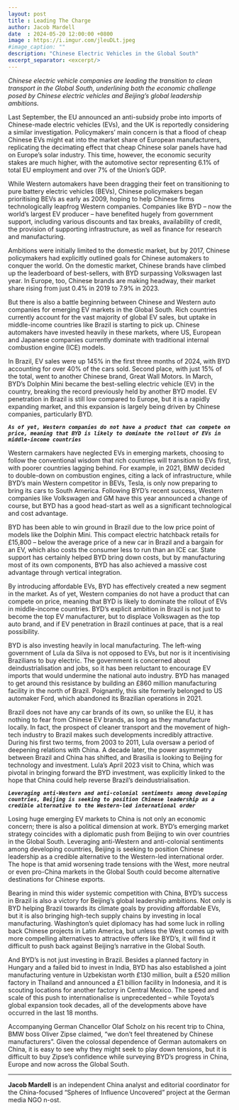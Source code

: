 ```yaml
---
layout: post
title : Leading The Charge
author: Jacob Mardell
date  : 2024-05-20 12:00:00 +0800
image : https://i.imgur.com/jleuDLt.jpeg
#image_caption: ""
description: "Chinese Electric Vehicles in the Global South"
excerpt_separator: <excerpt/>
---
```


_Chinese electric vehicle companies are leading the transition to clean transport in the Global South, underlining both the economic challenge posed by Chinese electric vehicles and Beijing’s global leadership ambitions._

<excerpt/>

Last September, the EU announced an anti-subsidy probe into imports of Chinese-made electric vehicles (EVs), and the UK is reportedly considering a similar investigation. Policymakers’ main concern is that a flood of cheap Chinese EVs might eat into the market share of European manufacturers, replicating the decimating effect that cheap Chinese solar panels have had on Europe’s solar industry. This time, however, the economic security stakes are much higher, with the automotive sector representing 6.1% of total EU employment and over 7% of the Union’s GDP.

While Western automakers have been dragging their feet on transitioning to pure battery electric vehicles (BEVs), Chinese policymakers began prioritising BEVs as early as 2009, hoping to help Chinese firms technologically leapfrog Western companies. Companies like BYD – now the world’s largest EV producer – have benefited hugely from government support, including various discounts and tax breaks, availability of credit, the provision of supporting infrastructure, as well as finance for research and manufacturing.

Ambitions were initially limited to the domestic market, but by 2017, Chinese policymakers had explicitly outlined goals for Chinese automakers to conquer the world. On the domestic market, Chinese brands have climbed up the leaderboard of best-sellers, with BYD surpassing Volkswagen last year. In Europe, too, Chinese brands are making headway, their market share rising from just 0.4% in 2019 to 7.9% in 2023.

But there is also a battle beginning between Chinese and Western auto companies for emerging EV markets in the Global South. Rich countries currently account for the vast majority of global EV sales, but uptake in middle-income countries like Brazil is starting to pick up. Chinese automakers have invested heavily in these markets, where US, European and Japanese companies currently dominate with traditional internal combustion engine (ICE) models.

In Brazil, EV sales were up 145% in the first three months of 2024, with BYD accounting for over 40% of the cars sold. Second place, with just 15% of the total, went to another Chinese brand, Great Wall Motors. In March, BYD’s Dolphin Mini became the best-selling electric vehicle (EV) in the country, breaking the record previously held by another BYD model. EV penetration in Brazil is still low compared to Europe, but it is a rapidly expanding market, and this expansion is largely being driven by Chinese companies, particularly BYD.

___`As of yet, Western companies do not have a product that can compete on price, meaning that BYD is likely to dominate the rollout of EVs in middle-income countries`___

Western carmakers have neglected EVs in emerging markets, choosing to follow the conventional wisdom that rich countries will transition to EVs first, with poorer countries lagging behind. For example, in 2021, BMW decided to double-down on combustion engines, citing a lack of infrastructure, while BYD’s main Western competitor in BEVs, Tesla, is only now preparing to bring its cars to South America. Following BYD’s recent success, Western companies like Volkswagen and GM have this year announced a change of course, but BYD has a good head-start as well as a significant technological and cost advantage.

BYD has been able to win ground in Brazil due to the low price point of models like the Dolphin Mini. This compact electric hatchback retails for £15,800 – below the average price of a new car in Brazil and a bargain for an EV, which also costs the consumer less to run than an ICE car. State support has certainly helped BYD bring down costs, but by manufacturing most of its own components, BYD has also achieved a massive cost advantage through vertical integration.

By introducing affordable EVs, BYD has effectively created a new segment in the market. As of yet, Western companies do not have a product that can compete on price, meaning that BYD is likely to dominate the rollout of EVs in middle-income countries. BYD’s explicit ambition in Brazil is not just to become the top EV manufacturer, but to displace Volkswagen as the top auto brand, and if EV penetration in Brazil continues at pace, that is a real possibility.

BYD is also investing heavily in local manufacturing. The left-wing government of Lula da Silva is not opposed to EVs, but nor is it incentivising Brazilians to buy electric. The government is concerned about deindustrialisation and jobs, so it has been reluctant to encourage EV imports that would undermine the national auto industry. BYD has managed to get around this resistance by building an £860 million manufacturing facility in the north of Brazil. Poignantly, this site formerly belonged to US automaker Ford, which abandoned its Brazilian operations in 2021.

Brazil does not have any car brands of its own, so unlike the EU, it has nothing to fear from Chinese EV brands, as long as they manufacture locally. In fact, the prospect of cleaner transport and the movement of high-tech industry to Brazil makes such developments incredibly attractive. During his first two terms, from 2003 to 2011, Lula oversaw a period of deepening relations with China. A decade later, the power asymmetry between Brazil and China has shifted, and Brasilia is looking to Beijing for technology and investment. Lula’s April 2023 visit to China, which was pivotal in bringing forward the BYD investment, was explicitly linked to the hope that China could help reverse Brazil’s deindustrialisation.

___`Leveraging anti-Western and anti-colonial sentiments among developing countries, Beijing is seeking to position Chinese leadership as a credible alternative to the Western-led international order`___

Losing huge emerging EV markets to China is not only an economic concern; there is also a political dimension at work. BYD’s emerging market strategy coincides with a diplomatic push from Beijing to win over countries in the Global South. Leveraging anti-Western and anti-colonial sentiments among developing countries, Beijing is seeking to position Chinese leadership as a credible alternative to the Western-led international order. The hope is that amid worsening trade tensions with the West, more neutral or even pro-China markets in the Global South could become alternative destinations for Chinese exports.

Bearing in mind this wider systemic competition with China, BYD’s success in Brazil is also a victory for Beijing’s global leadership ambitions. Not only is BYD helping Brazil towards its climate goals by providing affordable EVs, but it is also bringing high-tech supply chains by investing in local manufacturing. Washington’s quiet diplomacy has had some luck in rolling back Chinese projects in Latin America, but unless the West comes up with more compelling alternatives to attractive offers like BYD’s, it will find it difficult to push back against Beijing’s narrative in the Global South.

And BYD’s is not just investing in Brazil. Besides a planned factory in Hungary and a failed bid to invest in India, BYD has also established a joint manufacturing venture in Uzbekistan worth £130 million, built a £520 million factory in Thailand and announced a £1 billion facility in Indonesia, and it is scouting locations for another factory in Central Mexico. The speed and scale of this push to internationalise is unprecedented – while Toyota’s global expansion took decades, all of the developments above have occurred in the last 18 months.

Accompanying German Chancellor Olaf Scholz on his recent trip to China, BMW boss Oliver Zipse claimed, “we don’t feel threatened by Chinese manufacturers”. Given the colossal dependence of German automakers on China, it is easy to see why they might seek to play down tensions, but it is difficult to buy Zipse’s confidence while surveying BYD’s progress in China, Europe and now across the Global South.

---

__Jacob Mardell__ is an independent China analyst and editorial coordinator for the China-focused “Spheres of Influence Uncovered” project at the German media NGO n-ost.
